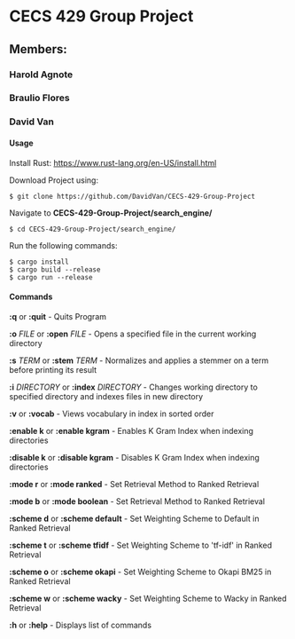 # CECS 429 Group Project

## Members:

### Harold Agnote
### Braulio Flores
### David Van

#### Usage

Install Rust: https://www.rust-lang.org/en-US/install.html

Download Project using:

```
$ git clone https://github.com/DavidVan/CECS-429-Group-Project
```

Navigate to **CECS-429-Group-Project/search_engine/**

```
$ cd CECS-429-Group-Project/search_engine/
```

Run the following commands:

```
$ cargo install
$ cargo build --release
$ cargo run --release
```

#### Commands

**:q** or **:quit** - Quits Program

**:o** *FILE* or **:open** *FILE* - Opens a specified file in the current
working directory

**:s** *TERM* or **:stem** *TERM* - Normalizes and applies a stemmer on a term
before printing its result

**:i** *DIRECTORY* or **:index** *DIRECTORY* - Changes working directory to
specified directory and indexes files in new directory

**:v** or **:vocab** - Views vocabulary in index in sorted order

**:enable k** or **:enable kgram** - Enables K Gram Index when indexing
directories

**:disable k** or **:disable kgram** - Disables K Gram Index when indexing
directories

**:mode r** or **:mode ranked** - Set Retrieval Method to Ranked Retrieval

**:mode b** or **:mode boolean** - Set Retrieval Method to Ranked Retrieval

**:scheme d** or **:scheme default** - Set Weighting Scheme to Default in Ranked
Retrieval

**:scheme t** or **:scheme tfidf** - Set Weighting Scheme to 'tf-idf' in Ranked
Retrieval

**:scheme o** or **:scheme okapi** - Set Weighting Scheme to Okapi BM25 in Ranked
Retrieval

**:scheme w** or **:scheme wacky** - Set Weighting Scheme to Wacky in Ranked
Retrieval

**:h** or **:help** - Displays list of commands
